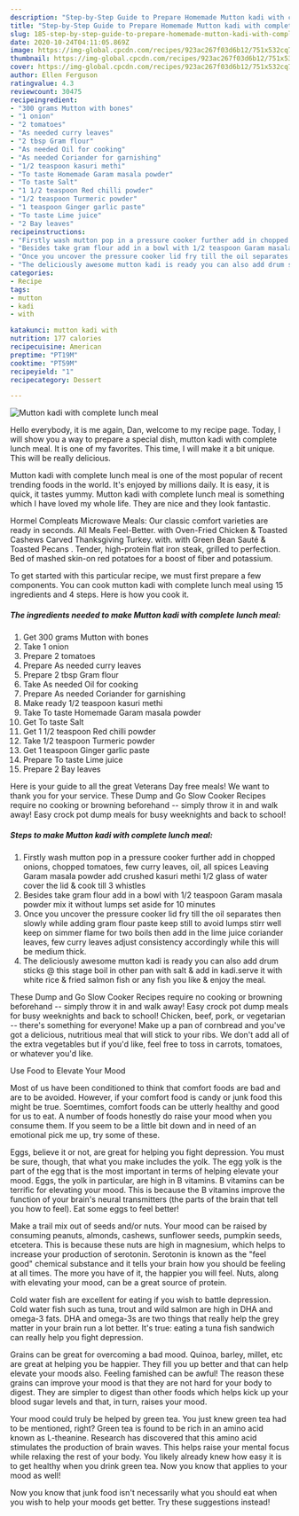 ```yaml
---
description: "Step-by-Step Guide to Prepare Homemade Mutton kadi with complete lunch meal"
title: "Step-by-Step Guide to Prepare Homemade Mutton kadi with complete lunch meal"
slug: 185-step-by-step-guide-to-prepare-homemade-mutton-kadi-with-complete-lunch-meal
date: 2020-10-24T04:11:05.869Z
image: https://img-global.cpcdn.com/recipes/923ac267f03d6b12/751x532cq70/mutton-kadi-with-complete-lunch-meal-recipe-main-photo.jpg
thumbnail: https://img-global.cpcdn.com/recipes/923ac267f03d6b12/751x532cq70/mutton-kadi-with-complete-lunch-meal-recipe-main-photo.jpg
cover: https://img-global.cpcdn.com/recipes/923ac267f03d6b12/751x532cq70/mutton-kadi-with-complete-lunch-meal-recipe-main-photo.jpg
author: Ellen Ferguson
ratingvalue: 4.3
reviewcount: 30475
recipeingredient:
- "300 grams Mutton with bones"
- "1 onion"
- "2 tomatoes"
- "As needed curry leaves"
- "2 tbsp Gram flour"
- "As needed Oil for cooking"
- "As needed Coriander for garnishing"
- "1/2 teaspoon kasuri methi"
- "To taste Homemade Garam masala powder"
- "To taste Salt"
- "1 1/2 teaspoon Red chilli powder"
- "1/2 teaspoon Turmeric powder"
- "1 teaspoon Ginger garlic paste"
- "To taste Lime juice"
- "2 Bay leaves"
recipeinstructions:
- "Firstly wash mutton pop in a pressure cooker further add in chopped onions, chopped tomatoes, few curry leaves, oil, all spices Leaving Garam masala powder add crushed kasuri methi 1/2 glass of water cover the lid &amp; cook till 3 whistles"
- "Besides take gram flour add in a bowl with 1/2 teaspoon Garam masala powder mix it without lumps set aside for 10 minutes"
- "Once you uncover the pressure cooker lid fry till the oil separates then slowly while adding gram flour paste keep still to avoid lumps stirr well keep on simmer flame for two boils then add in the lime juice coriander leaves, few curry leaves adjust consistency accordingly while this will be medium thick."
- "The deliciously awesome mutton kadi is ready you can also add drum sticks @ this stage boil in other pan with salt &amp; add in kadi.serve it with white rice &amp; fried salmon fish or any fish you like &amp; enjoy the meal."
categories:
- Recipe
tags:
- mutton
- kadi
- with

katakunci: mutton kadi with 
nutrition: 177 calories
recipecuisine: American
preptime: "PT19M"
cooktime: "PT59M"
recipeyield: "1"
recipecategory: Dessert

---
```



![Mutton kadi with complete lunch meal](https://img-global.cpcdn.com/recipes/923ac267f03d6b12/751x532cq70/mutton-kadi-with-complete-lunch-meal-recipe-main-photo.jpg)

Hello everybody, it is me again, Dan, welcome to my recipe page. Today, I will show you a way to prepare a special dish, mutton kadi with complete lunch meal. It is one of my favorites. This time, I will make it a bit unique. This will be really delicious.

Mutton kadi with complete lunch meal is one of the most popular of recent trending foods in the world. It's enjoyed by millions daily. It is easy, it is quick, it tastes yummy. Mutton kadi with complete lunch meal is something which I have loved my whole life. They are nice and they look fantastic.

Hormel Compleats Microwave Meals: Our classic comfort varieties are ready in seconds. All Meals Feel-Better. with Oven-Fried Chicken &amp; Toasted Cashews Carved Thanksgiving Turkey. with. with Green Bean Sauté &amp; Toasted Pecans . Tender, high-protein flat iron steak, grilled to perfection. Bed of mashed skin-on red potatoes for a boost of fiber and potassium.


To get started with this particular recipe, we must first prepare a few components. You can cook mutton kadi with complete lunch meal using 15 ingredients and 4 steps. Here is how you cook it.

<!--inarticleads1-->

##### The ingredients needed to make Mutton kadi with complete lunch meal:

1. Get 300 grams Mutton with bones
1. Take 1 onion
1. Prepare 2 tomatoes
1. Prepare As needed curry leaves
1. Prepare 2 tbsp Gram flour
1. Take As needed Oil for cooking
1. Prepare As needed Coriander for garnishing
1. Make ready 1/2 teaspoon kasuri methi
1. Take To taste Homemade Garam masala powder
1. Get To taste Salt
1. Get 1 1/2 teaspoon Red chilli powder
1. Take 1/2 teaspoon Turmeric powder
1. Get 1 teaspoon Ginger garlic paste
1. Prepare To taste Lime juice
1. Prepare 2 Bay leaves


Here is your guide to all the great Veterans Day free meals! We want to thank you for your service. These Dump and Go Slow Cooker Recipes require no cooking or browning beforehand -- simply throw it in and walk away! Easy crock pot dump meals for busy weeknights and back to school! 

<!--inarticleads2-->

##### Steps to make Mutton kadi with complete lunch meal:

1. Firstly wash mutton pop in a pressure cooker further add in chopped onions, chopped tomatoes, few curry leaves, oil, all spices Leaving Garam masala powder add crushed kasuri methi 1/2 glass of water cover the lid &amp; cook till 3 whistles
1. Besides take gram flour add in a bowl with 1/2 teaspoon Garam masala powder mix it without lumps set aside for 10 minutes
1. Once you uncover the pressure cooker lid fry till the oil separates then slowly while adding gram flour paste keep still to avoid lumps stirr well keep on simmer flame for two boils then add in the lime juice coriander leaves, few curry leaves adjust consistency accordingly while this will be medium thick.
1. The deliciously awesome mutton kadi is ready you can also add drum sticks @ this stage boil in other pan with salt &amp; add in kadi.serve it with white rice &amp; fried salmon fish or any fish you like &amp; enjoy the meal.


These Dump and Go Slow Cooker Recipes require no cooking or browning beforehand -- simply throw it in and walk away! Easy crock pot dump meals for busy weeknights and back to school! Chicken, beef, pork, or vegetarian -- there&#39;s something for everyone! Make up a pan of cornbread and you&#39;ve got a delicious, nutritious meal that will stick to your ribs. We don&#39;t add all of the extra vegetables but if you&#39;d like, feel free to toss in carrots, tomatoes, or whatever you&#39;d like. 

Use Food to Elevate Your Mood


Most of us have been conditioned to think that comfort foods are bad and are to be avoided. However, if your comfort food is candy or junk food this might be true. Soemtimes, comfort foods can be utterly healthy and good for us to eat. A number of foods honestly do raise your mood when you consume them. If you seem to be a little bit down and in need of an emotional pick me up, try some of these.

Eggs, believe it or not, are great for helping you fight depression. You must be sure, though, that what you make includes the yolk. The egg yolk is the part of the egg that is the most important in terms of helping elevate your mood. Eggs, the yolk in particular, are high in B vitamins. B vitamins can be terrific for elevating your mood. This is because the B vitamins improve the function of your brain's neural transmitters (the parts of the brain that tell you how to feel). Eat some eggs to feel better!

Make a trail mix out of seeds and/or nuts. Your mood can be raised by consuming peanuts, almonds, cashews, sunflower seeds, pumpkin seeds, etcetera. This is because these nuts are high in magnesium, which helps to increase your production of serotonin. Serotonin is known as the "feel good" chemical substance and it tells your brain how you should be feeling at all times. The more you have of it, the happier you will feel. Nuts, along with elevating your mood, can be a great source of protein.

Cold water fish are excellent for eating if you wish to battle depression. Cold water fish such as tuna, trout and wild salmon are high in DHA and omega-3 fats. DHA and omega-3s are two things that really help the grey matter in your brain run a lot better. It's true: eating a tuna fish sandwich can really help you fight depression. 

Grains can be great for overcoming a bad mood. Quinoa, barley, millet, etc are great at helping you be happier. They fill you up better and that can help elevate your moods also. Feeling famished can be awful! The reason these grains can improve your mood is that they are not hard for your body to digest. They are simpler to digest than other foods which helps kick up your blood sugar levels and that, in turn, raises your mood.

Your mood could truly be helped by green tea. You just knew green tea had to be mentioned, right? Green tea is found to be rich in an amino acid known as L-theanine. Research has discovered that this amino acid stimulates the production of brain waves. This helps raise your mental focus while relaxing the rest of your body. You likely already knew how easy it is to get healthy when you drink green tea. Now you know that applies to your mood as well!

Now you know that junk food isn't necessarily what you should eat when you wish to help your moods get better. Try  these suggestions  instead!

